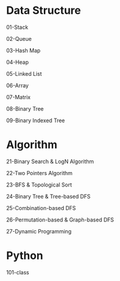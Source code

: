 # Data Structure 

01-Stack

02-Queue

03-Hash Map

04-Heap

05-Linked List

06-Array

07-Matrix

08-Binary Tree

09-Binary Indexed Tree

# Algorithm

21-Binary Search & LogN Algorithm

22-Two Pointers Algorithm

23-BFS & Topological Sort

24-Binary Tree & Tree-based DFS

25-Combination-based DFS

26-Permutation-based & Graph-based DFS

27-Dynamic Programming


# Python
101-class